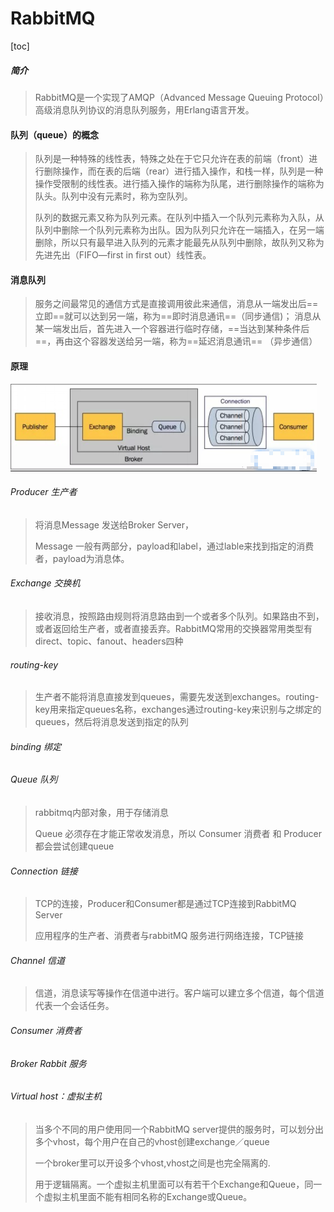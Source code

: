 # RabbitMQ



[toc]



##### 简介

> RabbitMQ是一个实现了AMQP（Advanced Message Queuing Protocol）高级消息队列协议的消息队列服务，用Erlang语言开发。

#### 队列（queue）的概念

> 队列是一种特殊的线性表，特殊之处在于它只允许在表的前端（front）进行删除操作，而在表的后端（rear）进行插入操作，和栈一样，队列是一种操作受限制的线性表。进行插入操作的端称为队尾，进行删除操作的端称为队头。队列中没有元素时，称为空队列。
>
> 队列的数据元素又称为队列元素。在队列中插入一个队列元素称为入队，从队列中删除一个队列元素称为出队。因为队列只允许在一端插入，在另一端删除，所以只有最早进入队列的元素才能最先从队列中删除，故队列又称为先进先出（FIFO—first in first out）线性表。

#### 消息队列

> 服务之间最常见的通信方式是直接调用彼此来通信，消息从一端发出后==立即==就可以达到另一端，称为==即时消息通讯==（同步通信)；
> 消息从某一端发出后，首先进入一个容器进行临时存储，==当达到某种条件后==，再由这个容器发送给另一端，称为==延迟消息通讯== （异步通信）

#### 原理

![image-20210513105748197](RabbitMQ.assets/image-20210513105748197.png)

###### Producer 生产者

> 将消息Message 发送给Broker Server，
>
> Message 一般有两部分，payload和label，通过lable来找到指定的消费者，payload为消息体。

###### Exchange 交换机

>接收消息，按照路由规则将消息路由到一个或者多个队列。如果路由不到，或者返回给生产者，或者直接丢弃。RabbitMQ常用的交换器常用类型有direct、topic、fanout、headers四种



###### routing-key

>生产者不能将消息直接发到queues，需要先发送到exchanges。routing-key用来指定queues名称，exchanges通过routing-key来识别与之绑定的queues，然后将消息发送到指定的队列



###### binding 绑定

>
>
>

###### Queue 队列

>rabbitmq内部对象，用于存储消息
>
>Queue 必须存在才能正常收发消息，所以 Consumer 消费者 和 Producer 都会尝试创建queue

###### Connection 链接

> TCP的连接，Producer和Consumer都是通过TCP连接到RabbitMQ Server
>
> 应用程序的生产者、消费者与rabbitMQ 服务进行网络连接，TCP链接

###### Channel	信道

>信道，消息读写等操作在信道中进行。客户端可以建立多个信道，每个信道代表一个会话任务。
>
>

###### Consumer 消费者

>
>
>

###### Broker Rabbit 服务

###### Virtual host：虚拟主机

>当多个不同的用户使用同一个RabbitMQ server提供的服务时，可以划分出多个vhost，每个用户在自己的vhost创建exchange／queue
>
>一个broker里可以开设多个vhost,vhost之间是也完全隔离的.
>
>用于逻辑隔离。一个虚拟主机里面可以有若干个Exchange和Queue，同一个虚拟主机里面不能有相同名称的Exchange或Queue。